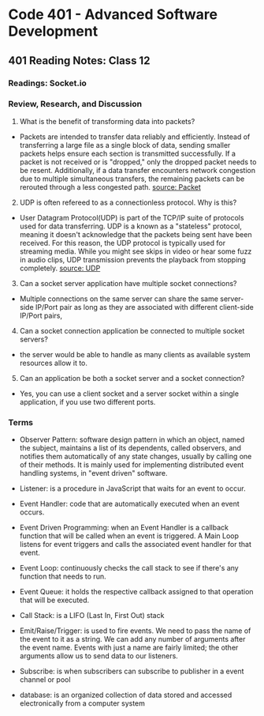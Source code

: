 # Code 401 - Advanced Software Development

## 401 Reading Notes: Class 12

### Readings: Socket.io

### Review, Research, and Discussion

1. What is the benefit of transforming data into packets?

- Packets are intended to transfer data reliably and efficiently. Instead of transferring a large file as a single block of data, sending smaller packets helps ensure each section is transmitted successfully. If a packet is not received or is "dropped," only the dropped packet needs to be resent. Additionally, if a data transfer encounters network congestion due to multiple simultaneous transfers, the remaining packets can be rerouted through a less congested path. [source: Packet](https://techterms.com/definition/packet)

2. UDP is often refereed to as a connectionless protocol. Why is this?

- User Datagram Protocol(UDP) is part of the TCP/IP suite of protocols used for data transferring. UDP is a known as a "stateless" protocol, meaning it doesn't acknowledge that the packets being sent have been received. For this reason, the UDP protocol is typically used for streaming media. While you might see skips in video or hear some fuzz in audio clips, UDP transmission prevents the playback from stopping completely. [source: UDP ](https://techterms.com/definition/udp)

3. Can a socket server application have multiple socket connections?

- Multiple connections on the same server can share the same server-side IP/Port pair as long as they are associated with different client-side IP/Port pairs,

4. Can a socket connection application be connected to multiple socket servers?

- the server would be able to handle as many clients as available system resources allow it to.

5. Can an application be both a socket server and a socket connection?

- Yes, you can use a client socket and a server socket within a single application, if you use two different ports. 

### Terms

- Observer Pattern: 
software design pattern in which an object, named the subject, maintains a list of its dependents, called observers, and notifies them automatically of any state changes, usually by calling one of their methods.
It is mainly used for implementing distributed event handling systems, in "event driven" software. 

- Listener: is a procedure in JavaScript that waits for an event to occur.

- Event Handler: code that are automatically executed when an event occurs.

- Event Driven Programming: when an Event Handler is a callback function that will be called when an event is triggered. A Main Loop listens for event triggers and calls the associated event handler for that event.

- Event Loop: continuously checks the call stack to see if there's any function that needs to run.

- Event Queue: it holds the respective callback assigned to that operation that will be executed.

- Call Stack: is a LIFO (Last In, First Out) stack

- Emit/Raise/Trigger: is used to fire events. We need to pass the name of the event to it as a string. We can add any number of arguments after the event name. Events with just a name are fairly limited; the other arguments allow us to send data to our listeners.

- Subscribe: is when subscribers can subscribe to publisher in a event channel or pool

- database: is an organized collection of data stored and accessed electronically from a computer system
